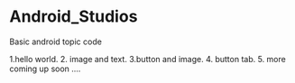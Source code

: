 # Android_Studios
Basic android topic code

1.hello world.
2. image and text.
3.button and image.
4. button tab.
5. more coming up soon ....
